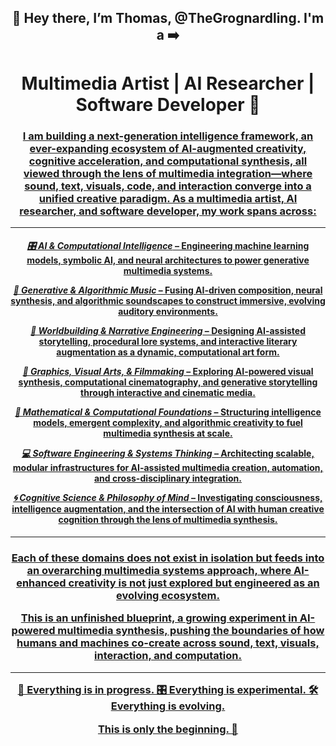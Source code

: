 <h2 align = "center"><b>
  👋 Hey there, I’m Thomas, @TheGrognardling. I'm a ➡️
</b></h2>
<h1 align = "center"><b>    
  Multimedia Artist | AI Researcher | Software Developer 🚀
  </b></h1>
  
  <h3 align = "center"><u>
I am building a next-generation intelligence framework, an ever-expanding ecosystem of AI-augmented creativity, cognitive acceleration, and computational synthesis, all viewed through the lens of multimedia integration—where sound, text, visuals, code, and interaction converge into a unified creative paradigm. As a multimedia artist, AI researcher, and software developer, my work spans across:
 </u></h3>
 
---
<h4 align = "center"><u>

<i>🎛️ AI & Computational Intelligence</i> – Engineering machine learning models, symbolic AI, and neural architectures to power generative multimedia systems.

<i>🎵 Generative & Algorithmic Music</i>  – Fusing AI-driven composition, neural synthesis, and algorithmic soundscapes to construct immersive, evolving auditory environments.

<i>📜 Worldbuilding & Narrative Engineering</i>  – Designing AI-assisted storytelling, procedural lore systems, and interactive literary augmentation as a dynamic, computational art form.

<i>🎨 Graphics, Visual Arts, & Filmmaking</i>  – Exploring AI-powered visual synthesis, computational cinematography, and generative storytelling through interactive and cinematic media.

<i>🔢 Mathematical & Computational Foundations</i>  – Structuring intelligence models, emergent complexity, and algorithmic creativity to fuel multimedia synthesis at scale.

<i>💻 Software Engineering & Systems Thinking</i>  – Architecting scalable, modular infrastructures for AI-assisted multimedia creation, automation, and cross-disciplinary integration.

<i>🌀 Cognitive Science & Philosophy of Mind</i>  – Investigating consciousness, intelligence augmentation, and the intersection of AI with human creative cognition through the lens of multimedia synthesis.
 </u></h4>

 ---

<h3 align = "center"><u>
Each of these domains does not exist in isolation but feeds into an overarching multimedia systems approach, where AI-enhanced creativity is not just explored but engineered as an evolving ecosystem.

This is an unfinished blueprint, a growing experiment in AI-powered multimedia synthesis, pushing the boundaries of how humans and machines co-create across sound, text, visuals, interaction, and computation.

---

🔧 Everything is in progress.
🎛️ Everything is experimental.
🛠️ Everything is evolving.

This is only the beginning. 🚀

  </u></h3>
